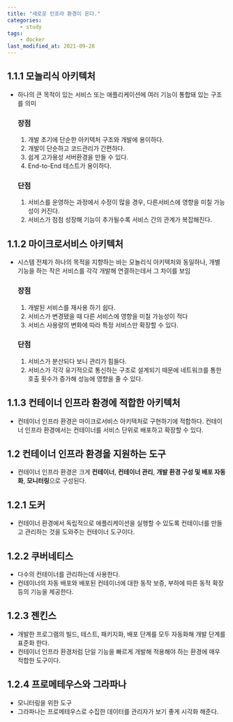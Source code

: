 ```yaml
---
title: "새로운 인프라 환경이 온다."
categories:
    - study
tags:
    - docker
last_modified_at: 2021-09-28
---
```

## **1.1.1 모놀리식 아키텍처**
- 하나의 큰 목적이 있는 서비스 또는 애플리케이션에 여러 기능이 통합돼 있는 구조를 의미

    ### **장점**
    1. 개발 초기에 단순한 아키텍처 구조와 개발에 용이하다.
    2. 개발이 단순하고 코드관리가 간편하다.
    3. 쉽게 고가용성 서버환경을 만들 수 있다.
    4. End-to-End 테스트가 용이하다.  
    
    ### **단점**
    1. 서비스를 운영하는 과정에서 수정이 많을 경우, 다른서비스에 영향을 미칠 가능성이 커진다.
    2. 서비스가 점점 성장해 기능이 추가될수록 서비스 간의 관계가 복잡해진다.

## **1.1.2 마이크로서비스 아키텍처**
- 시스템 전체가 하나의 목적을 지향하는 바는 모놀리식 아키텍처와 동일하나, 개별 기능을 하는 작은 서비스를 각각 개발해 연결하는데서 그 차이를 보임

    ### **장점**
    1. 개발된 서비스를 재사용 하기 쉽다.
    2. 서비스가 변경됐을 때 다른 서비스에 영향을 미칠 가능성이 적다
    3. 서비스 사용량의 변화에 따라 특정 서비스만 확장할 수 있다.
    
    ### **단점**
    1. 서비스가 분산되다 보니 관리가 힘들다.
    2. 서비스가 각각 유기적으로 통신하는 구조로 설계되기 때문에 네트워크를 통한 호출 횟수가 증가해 성능에 영향을 줄 수 있다.

## **1.1.3 컨테이너 인프라 환경에 적합한 아키텍처**
- 컨테이너 인프라 환경은 마이크로서비스 아키텍처로 구현하기에 적합하다. 컨테이너 인프라 환경에서는 컨테이너를 서비스 단위로 배포하고 확장할 수 있다.

## **1.2 컨테이너 인프라 환경을 지원하는 도구**
- 컨테이너 인프라 환경은 크게 **컨테이너**, **컨테이너 관리**, **개발 환경 구성 및 배포 자동화**, **모니터링**으로 구성된다.

## **1.2.1 도커**
- 컨테이너 환경에서 독립적으로 애플리케이션을 실행할 수 있도록 컨테이너를 만들고 관리하는 것을 도와주는 컨테이너 도구이다.

## **1.2.2 쿠버네티스**
- 다수의 컨테이너를 관리하는데 사용한다.
- 컨테이너의 자동 배포와 배포된 컨테이너에 대한 동작 보증, 부하에 따른 동적 확장 등의 기능을 제공한다.

## **1.2.3 젠킨스**
- 개발한 프로그램의 빌드, 테스트, 패키지화, 배포 단계를 모두 자동화해 개발 단계를 표준화 한다.
- 컨테이너 인프라 환경처럼 단일 기능을 빠르게 개발해 적용해야 하는 환경에 매우 적합한 도구이다.

## **1.2.4 프로메테우스와 그라파나**
- 모니터링을 위한 도구
- 그라파나는 프로메테우스로 수집한 데이터를 관리자가 보기 좋게 시각화 해준다.



